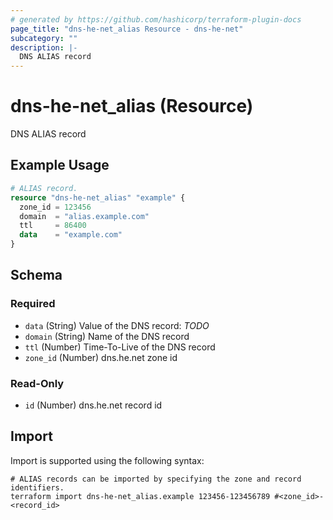 ```yaml
---
# generated by https://github.com/hashicorp/terraform-plugin-docs
page_title: "dns-he-net_alias Resource - dns-he-net"
subcategory: ""
description: |-
  DNS ALIAS record
---
```


# dns-he-net_alias (Resource)

DNS ALIAS record

## Example Usage

```terraform
# ALIAS record.
resource "dns-he-net_alias" "example" {
  zone_id = 123456
  domain  = "alias.example.com"
  ttl     = 86400
  data    = "example.com"
}
```

<!-- schema generated by tfplugindocs -->
## Schema

### Required

- `data` (String) Value of the DNS record: *TODO*
- `domain` (String) Name of the DNS record
- `ttl` (Number) Time-To-Live of the DNS record
- `zone_id` (Number) dns.he.net zone id

### Read-Only

- `id` (Number) dns.he.net record id

## Import

Import is supported using the following syntax:

```shell
# ALIAS records can be imported by specifying the zone and record identifiers.
terraform import dns-he-net_alias.example 123456-123456789 #<zone_id>-<record_id>
```
